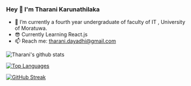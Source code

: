 ### Hey 👋 I'm  Tharani Karunathilaka 

- 🔭 I’m currently a fourth year undergraduate of faculty of IT , University of Moratuwa.
- :sunglasses: Currently Learning React.js
- 📫 Reach me: tharani.dayadhi@gmail.com

![Tharani's github stats](https://github-readme-stats.vercel.app/api?username=tharanidk)

[![Top Languages](https://github-readme-stats.vercel.app/api/top-langs/?username=tharanidk)](https://github.com/anuraghazra/github-readme-stats)

[![GitHub Streak](https://github-readme-streak-stats.herokuapp.com/?user=DenverCoder1&theme=dark)](https://git.io/streak-stats)
